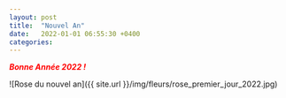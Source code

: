 ```yaml
---
layout: post
title:  "Nouvel An"
date:   2022-01-01 06:55:30 +0400
categories: 
---
```


<span style="color: red">***Bonne Année 2022 !***</span>


![Rose du nouvel an]({{ site.url }}/img/fleurs/rose_premier_jour_2022.jpg)